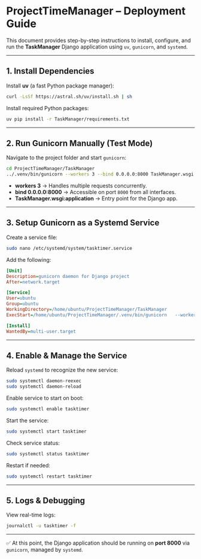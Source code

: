# ProjectTimeManager – Deployment Guide

This document provides step-by-step instructions to install, configure, and run the **TaskManager** Django application using `uv`, `gunicorn`, and `systemd`.

---

## 1. Install Dependencies

Install **uv** (a fast Python package manager):

```bash
curl -LsSf https://astral.sh/uv/install.sh | sh
```

Install required Python packages:

```bash
uv pip install -r TaskManager/requirements.txt
```

---

## 2. Run Gunicorn Manually (Test Mode)

Navigate to the project folder and start `gunicorn`:

```bash
cd ProjectTimeManager/TaskManager
../.venv/bin/gunicorn --workers 3 --bind 0.0.0.0:8000 TaskManager.wsgi:application
```

- **workers 3** → Handles multiple requests concurrently.  
- **bind 0.0.0.0:8000** → Accessible on port `8000` from all interfaces.  
- **TaskManager.wsgi:application** → Entry point for the Django app.  

---

## 3. Setup Gunicorn as a Systemd Service

Create a service file:

```bash
sudo nano /etc/systemd/system/tasktimer.service
```

Add the following:

```ini
[Unit]
Description=gunicorn daemon for Django project
After=network.target

[Service]
User=ubuntu
Group=ubuntu
WorkingDirectory=/home/ubuntu/ProjectTimeManager/TaskManager
ExecStart=/home/ubuntu/ProjectTimeManager/.venv/bin/gunicorn   --workers 3   --bind 0.0.0.0:8000   TaskManager.wsgi:application

[Install]
WantedBy=multi-user.target
```

---

## 4. Enable & Manage the Service

Reload `systemd` to recognize the new service:

```bash
sudo systemctl daemon-reexec
sudo systemctl daemon-reload
```

Enable service to start on boot:

```bash
sudo systemctl enable tasktimer
```

Start the service:

```bash
sudo systemctl start tasktimer
```

Check service status:

```bash
sudo systemctl status tasktimer
```

Restart if needed:

```bash
sudo systemctl restart tasktimer
```

---

## 5. Logs & Debugging

View real-time logs:

```bash
journalctl -u tasktimer -f
```

---

✅ At this point, the Django application should be running on **port 8000** via `gunicorn`, managed by `systemd`.  
